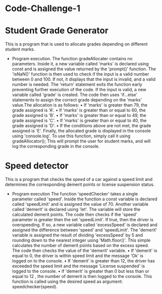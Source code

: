 # Code-Challenge-1
# Student Grade Generator
This is a program that is used to allocate grades depending on different student marks. 

* Program execution.
The function gradeAllocater contains no parameters. Inside it, a new variable called 'marks' is declared using const and is assigned the value returned by the 'prompt()' function. The 'isNaN()' function is then used to check if the input is a valid number between 0 and 100. If not, it displays that the input is invalid, and a valid number is needed. The 'return' statement exits the function early preventing further execution of the code. If the input is valid, a new variable called 'grade' is created. The code then uses 'if...else' statements to assign the correct grade depending on the 'marks' value.The allocation is as follows:
•	If 'marks' is greater than 79, the grade assigned is 'A'.
•	If 'marks' is greater than or equal to 60, the grade assigned is 'B'.
•	If 'marks' is greater than or equal to 49, the grade assigned is 'C'.
•	If 'marks' is greater than or equal to 40, the grade assigned is 'D'.
•	If the conditions above are not met, the grade assigned is 'E'.
Finally, the allocated grade is displayed in the console using 'console.log'.
To use this function, simply call it using gradeAllocator();
This will prompt the user for student marks, and will log the corresponding grade in the console.

# Speed detector
This is a program that checks the speed of a car against a speed limit and determines the corresponding demerit points or license suspension status.

* Program execution
The function 'speedChecker' takes a single parameter called 'speed'. Inside the function a const variable is declared called 'speedLimit' and is assigned the value of 70. Another variable called 'demerit' is declared using 'let'. The variable will store the calculated demerit points.
The code then checks if the 'speed' parameter is greater then the set 'speedLimit'. If true, then the driver is overspeeding. If so, a new variable called 'excessSpeed' is declared and assigned the difference between 'speed' and 'speedLimit'.
The 'demerit' variable is assigned the result of dividing 'excessSpeed' by 5 and rounding down to the nearest integer using 'Math.floor()'. This simple calculates the number of demerit points based on the excess speed.
The code then checks the value of the 'demerit' variable.
•	If 'demerit' is equal to 0, the driver is within speed limit and the message 'Ok' is logged on to the console.
•	If 'demerit' is greater than 12, the driver has exceeded the speed limit and the message 'License suspended' is logged to the console. 
•	If 'demerit' is greater than 0 but less than or equal to 12 , the number of demerit is then logged to the console.
This function is called using the desired speed as argument: speedchecker(speed).




